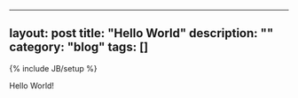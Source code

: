 
---
layout: post
title: "Hello World"
description: ""
category: "blog"
tags: []
---
{% include JB/setup %}


Hello World!
